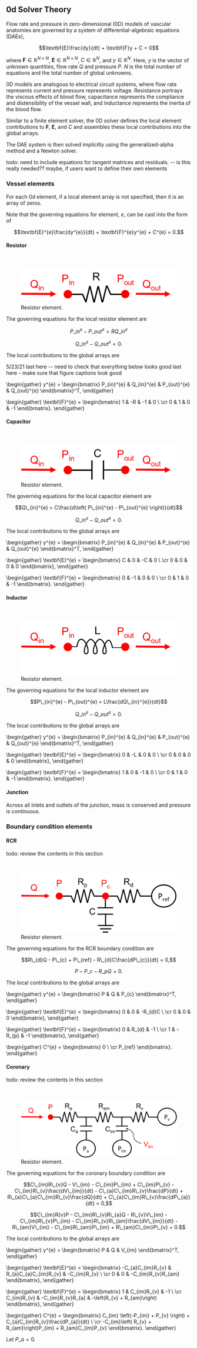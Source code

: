 <h2> 0d Solver Theory </h2>

Flow rate and pressure in zero-dimensional (0D) models of vascular anatomies are governed by a system of differential-algebraic equations (DAEs),

$$\textbf{E}\frac{dy}{dt} + \textbf{F}y + C = 0$$

where $\textbf{F} \in \mathbb{R}^{N \times N}$, $\textbf{E} \in \mathbb{R}^{N \times N}$, $C \in \mathbb{R}^{N}$, and $y \in \mathbb{R}^{N}$. Here, $y$ is the vector of unknown quantities, flow rate $Q$ and pressure $P$. $N$ is the total number of equations and the total number of global unknowns.

0D models are analogous to electrical circuit systems, where flow rate represents current and pressure represents voltage. Resistance portrays the viscous effects of blood flow, capacitance represents the compliance and distensibility of the vessel wall, and inductance represents the inertia of the blood flow.

Similar to a finite element solver, the 0D solver defines the local element contributions to $\textbf{F}$, $\textbf{E}$, and $C$ and assembles these local contributions into the global arrays.

The DAE system is then solved implicitly using the generalized-alpha method and a Newton solver.

todo: need to include equations for tangent matrices and residuals. -- is this really needed?? maybe, if users want to define their own elements

<h3> Vessel elements </h3>

For each 0d element, if a local element array is not specified, then  it is an array of zeros.

Note that the governing equations for element, $e$, can be cast into the form of

$$\textbf{E}^{e}\frac{dy^{e}}{dt} + \textbf{F}^{e}y^{e} + C^{e} = 0.$$

<h4> Resistor </h4>

<br>
<figure>
  <img class="svImg svImgMd" src="documentation/rom_simulation/0d-solver/images/resistor.png">
  <figcaption class="svCaption"> Resistor element.
  </figcaption>
</figure>

The governing equations for the local resistor element are

<!-- https://github.com/mathjax/MathJax/issues/329 -- need to add a backslash before all underscore in an equation -->
$$P\_{in}^{e} - P\_{out}^{e} = RQ\_{in}^{e}$$

$$Q\_{in}^{e} - Q\_{out}^{e} = 0.$$

The local contributions to the global arrays are

5/23/21 last here -- need to check that everything below looks good
last here - make sure that figure captions look good

\begin{gather}
    y^{e} =
        \begin{bmatrix}
            P\_{in}^{e} & Q\_{in}^{e} & P\_{out}^{e} & Q\_{out}^{e}
        \end{bmatrix}^T,
\end{gather}

\begin{gather}
    \textbf{F}^{e} =
        \begin{bmatrix}
            1 & -R & -1 &  0 \ \cr
            0 &  1 &  0 & -1
        \end{bmatrix}.
\end{gather}

<h4> Capacitor </h4>

<br>
<figure>
  <img class="svImg svImgMd" src="documentation/rom_simulation/0d-solver/images/capacitor.png">
  <figcaption class="svCaption"> Resistor element.
  </figcaption>
</figure>

The governing equations for the local capacitor element are

$$Q\_{in}^{e} = C\frac{d\left( P\_{in}^{e} - P\_{out}^{e} \right)}{dt}$$

$$Q\_{in}^{e} - Q\_{out}^{e} = 0.$$

The local contributions to the global arrays are

\begin{gather}
    y^{e} =
        \begin{bmatrix}
            P\_{in}^{e} & Q\_{in}^{e} & P\_{out}^{e} & Q\_{out}^{e}
        \end{bmatrix}^T,
\end{gather}

\begin{gather}
    \textbf{E}^{e} =
        \begin{bmatrix}
            C &  0 & -C &  0 \ \cr
            0 &  0 &  0 &  0
        \end{bmatrix},
\end{gather}

\begin{gather}
    \textbf{F}^{e} =
        \begin{bmatrix}
            0 & -1 &  0 &  0 \ \cr
            0 &  1 &  0 & -1
        \end{bmatrix}.
\end{gather}

<h4> Inductor </h4>

<br>
<figure>
  <img class="svImg svImgMd" src="documentation/rom_simulation/0d-solver/images/inductor.png">
  <figcaption class="svCaption"> Resistor element.
  </figcaption>
</figure>

The governing equations for the local inductor element are

$$P\_{in}^{e} - P\_{out}^{e} = L\frac{dQ\_{in}^{e}}{dt}$$

$$Q\_{in}^{e} - Q\_{out}^{e} = 0.$$

The local contributions to the global arrays are

\begin{gather}
    y^{e} =
        \begin{bmatrix}
            P\_{in}^{e} & Q\_{in}^{e} & P\_{out}^{e} & Q\_{out}^{e}
        \end{bmatrix}^T,
\end{gather}

\begin{gather}
    \textbf{E}^{e} =
        \begin{bmatrix}
            0 & -L &  0 &  0 \ \cr
            0 &  0 &  0 &  0
        \end{bmatrix},
\end{gather}

\begin{gather}
    \textbf{F}^{e} =
        \begin{bmatrix}
            1 &  0 & -1 &  0 \ \cr
            0 &  1 &  0 & -1
        \end{bmatrix}.
\end{gather}

<h4> Junction </h4>

Across all inlets and outlets of the junction, mass is conserved and pressure is continuous.

<h3> Boundary condition elements </h3>

<h4> RCR </h4>

todo: review the contents in this section

<br>
<figure>
  <img class="svImg svImgMd" src="documentation/rom_simulation/0d-solver/images/rcr_bc.png">
  <figcaption class="svCaption"> Resistor element.
  </figcaption>
</figure>

The governing equations for the RCR boundary condition are

$$R\_{d}Q - P\_{c} + P\_{ref} - R\_{d}C\frac{dP\_{c}}{dt} = 0,$$

$$P - P\_{c} - R\_{p}Q = 0.$$

The local contributions to the global arrays are

\begin{gather}
    y^{e} =
        \begin{bmatrix}
            P & Q & P\_{c}
        \end{bmatrix}^T,
\end{gather}

\begin{gather}
    \textbf{E}^{e} =
        \begin{bmatrix}
            0 & 0 & -R\_{d}C \ \cr
            0 & 0 & 0
        \end{bmatrix},
\end{gather}

\begin{gather}
    \textbf{F}^{e} =
        \begin{bmatrix}
            0 & R\_{d} & -1 \ \cr
            1 & -R\_{p} & -1
        \end{bmatrix},
\end{gather}

\begin{gather}
    C^{e} =
        \begin{bmatrix}
            0 \ \cr
            P\_{ref}
        \end{bmatrix}.
\end{gather}

<h4> Coronary </h4>

todo: review the contents in this section

<br>
<figure>
  <img class="svImg svImgMd" src="documentation/rom_simulation/0d-solver/images/coronary_bc.png">
  <figcaption class="svCaption"> Resistor element.
  </figcaption>
</figure>

The governing equations for the coronary boundary condition are

$$C\_{im}R\_{v}Q - V\_{im} - C\_{im}P\_{im} + C\_{im}P\_{v} - C\_{im}R\_{v}\frac{dV\_{im}}{dt} - C\_{a}C\_{im}R\_{v}\frac{dP}{dt} + R\_{a}C\_{a}C\_{im}R\_{v}\frac{dQ}{dt} + C\_{a}C\_{im}R\_{v}\frac{dP\_{a}}{dt} = 0,$$

$$C\_{im}R{v}P - C\_{im}R\_{v}R\_{a}Q - R\_{v}V\_{im} - C\_{im}R\_{v}P\_{im} - C\_{im}R\_{v}R\_{am}\frac{dV\_{im}}{dt} - R\_{am}V\_{im} - C\_{im}R\_{am}P\_{im} + R\_{am}C\_{im}P\_{v} = 0.$$

The local contributions to the global arrays are

\begin{gather}
    y^{e} =
        \begin{bmatrix}
            P & Q & V\_{im}
        \end{bmatrix}^T,
\end{gather}

\begin{gather}
    \textbf{E}^{e} =
        \begin{bmatrix}
            -C\_{a}C\_{im}R\_{v} & R\_{a}C\_{a}C\_{im}R\_{v} & -C\_{im}R\_{v} \ \cr
            0 &  0 &  -C\_{im}R\_{v}R\_{am}
        \end{bmatrix},
\end{gather}

\begin{gather}
    \textbf{F}^{e} =
        \begin{bmatrix}
            1 &  C\_{im}R\_{v} & -1 \ \cr
            C\_{im}R\_{v} & -C\_{im}R\_{v}R\_{a} &  -\left(R\_{v} + R\_{am}\right)
        \end{bmatrix},
\end{gather}

\begin{gather}
    C^{e} =
        \begin{bmatrix}
            C\_{im} \left(-P\_{im} + P\_{v} \right) + C\_{a}C\_{im}R\_{v}\frac{dP\_{a}}{dt} \ \cr
            -C\_{im}\left( R\_{v} + R\_{am}\right)P\_{im} + R\_{am}C\_{im}P\_{v}
        \end{bmatrix}.
\end{gather}

Let $P\_{a} = 0$.
